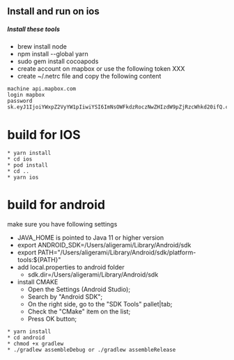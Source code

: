 
## Install and run on ios

##### Install these tools

 * brew install node
 * npm install --global yarn
 * sudo gem install cocoapods
 * create account on mapbox or use the following token XXX
 * create ~/.netrc file and copy the following content
````
machine api.mapbox.com
login mapbox
password sk.eyJ1IjoiYWxpZ2VyYW1pIiwiYSI6ImNsOWFkdzRoczNwZHIzdW9pZjRzcWhkd20ifQ.c2rHwzmbW0MyMHA9PQrcQA
````

# build for IOS

````
* yarn install
* cd ios
* pod install
* cd ..
* yarn ios

````

# build for android
 
make sure you have following settings 

* JAVA_HOME is pointed to Java 11 or higher version
* export ANDROID_SDK=/Users/aligerami/Library/Android/sdk
* export PATH="/Users/aligerami/Library/Android/sdk/platform-tools:${PATH}"
* add local.properties to android folder
	* sdk.dir=/Users/aligerami/Library/Android/sdk  
* install CMAKE 
	* Open the Settings (Android Studio);
	* Search by "Android SDK";
	* On the right side, go to the "SDK Tools" pallet|tab;
	* Check the "CMake" item on the list;
	* Press OK button;
 

````
* yarn install
* cd android
* chmod +x gradlew 
* ./gradlew assembleDebug or ./gradlew assembleRelease

````
